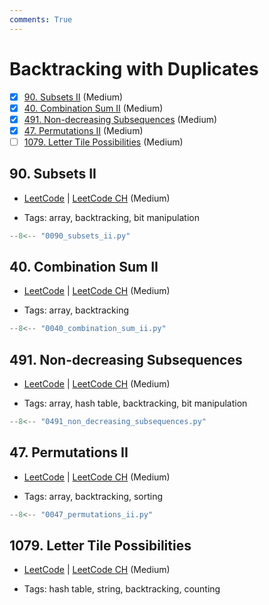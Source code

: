 ```yaml
---
comments: True
---
```


# Backtracking with Duplicates

- [x] [90. Subsets II](https://leetcode.cn/problems/subsets-ii/) (Medium)
- [x] [40. Combination Sum II](https://leetcode.cn/problems/combination-sum-ii/) (Medium)
- [x] [491. Non-decreasing Subsequences](https://leetcode.cn/problems/non-decreasing-subsequences/) (Medium)
- [x] [47. Permutations II](https://leetcode.cn/problems/permutations-ii/) (Medium)
- [ ] [1079. Letter Tile Possibilities](https://leetcode.cn/problems/letter-tile-possibilities/) (Medium)

## 90. Subsets II

-   [LeetCode](https://leetcode.com/problems/subsets-ii/) | [LeetCode CH](https://leetcode.cn/problems/subsets-ii/) (Medium)

-   Tags: array, backtracking, bit manipulation

```python title="90. Subsets II - Python Solution"
--8<-- "0090_subsets_ii.py"
```

## 40. Combination Sum II

-   [LeetCode](https://leetcode.com/problems/combination-sum-ii/) | [LeetCode CH](https://leetcode.cn/problems/combination-sum-ii/) (Medium)

-   Tags: array, backtracking

```python title="40. Combination Sum II - Python Solution"
--8<-- "0040_combination_sum_ii.py"
```

## 491. Non-decreasing Subsequences

-   [LeetCode](https://leetcode.com/problems/non-decreasing-subsequences/) | [LeetCode CH](https://leetcode.cn/problems/non-decreasing-subsequences/) (Medium)

-   Tags: array, hash table, backtracking, bit manipulation

```python title="491. Non-decreasing Subsequences - Python Solution"
--8<-- "0491_non_decreasing_subsequences.py"
```

## 47. Permutations II

-   [LeetCode](https://leetcode.com/problems/permutations-ii/) | [LeetCode CH](https://leetcode.cn/problems/permutations-ii/) (Medium)

-   Tags: array, backtracking, sorting

```python title="47. Permutations II - Python Solution"
--8<-- "0047_permutations_ii.py"
```

## 1079. Letter Tile Possibilities

-   [LeetCode](https://leetcode.com/problems/letter-tile-possibilities/) | [LeetCode CH](https://leetcode.cn/problems/letter-tile-possibilities/) (Medium)

-   Tags: hash table, string, backtracking, counting
